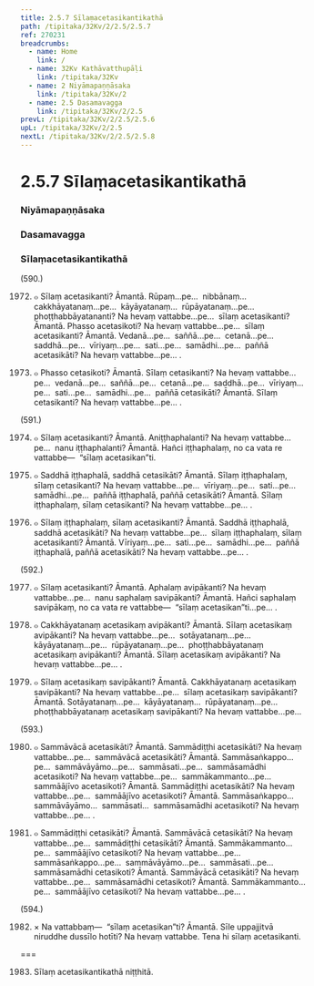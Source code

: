 ```yaml
---
title: 2.5.7 Sīlaṃacetasikantikathā
path: /tipitaka/32Kv/2/2.5/2.5.7
ref: 270231
breadcrumbs:
  - name: Home
    link: /
  - name: 32Kv Kathāvatthupāḷi
    link: /tipitaka/32Kv
  - name: 2 Niyāmapaṇṇāsaka
    link: /tipitaka/32Kv/2
  - name: 2.5 Dasamavagga
    link: /tipitaka/32Kv/2/2.5
prevL: /tipitaka/32Kv/2/2.5/2.5.6
upL: /tipitaka/32Kv/2/2.5
nextL: /tipitaka/32Kv/2/2.5/2.5.8
---
```


# 2.5.7 Sīlaṃacetasikantikathā

### Niyāmapaṇṇāsaka

### Dasamavagga

### Sīlaṃacetasikantikathā

(590.)

1972. ๐ Sīlaṃ acetasikanti? Āmantā. Rūpaṃ…pe…  nibbānaṃ…  cakkhāyatanaṃ…pe…  kāyāyatanaṃ…  rūpāyatanaṃ…pe…  phoṭṭhabbāyatananti? Na hevaṃ vattabbe…pe…  sīlaṃ acetasikanti? Āmantā. Phasso acetasikoti? Na hevaṃ vattabbe…pe…  sīlaṃ acetasikanti? Āmantā. Vedanā…pe…  saññā…pe…  cetanā…pe…  saddhā…pe…  vīriyaṃ…pe…  sati…pe…  samādhi…pe…  paññā acetasikāti? Na hevaṃ vattabbe…pe… .

1973. ๐ Phasso cetasikoti? Āmantā. Sīlaṃ cetasikanti? Na hevaṃ vattabbe…pe…  vedanā…pe…  saññā…pe…  cetanā…pe…  saddhā…pe…  vīriyaṃ…pe…  sati…pe…  samādhi…pe…  paññā cetasikāti? Āmantā. Sīlaṃ cetasikanti? Na hevaṃ vattabbe…pe… .

(591.)

1974. ๐ Sīlaṃ acetasikanti? Āmantā. Aniṭṭhaphalanti? Na hevaṃ vattabbe…pe…  nanu iṭṭhaphalanti? Āmantā. Hañci iṭṭhaphalaṃ, no ca vata re vattabbe—  “sīlaṃ acetasikan”ti.

1975. ๐ Saddhā iṭṭhaphalā, saddhā cetasikāti? Āmantā. Sīlaṃ iṭṭhaphalaṃ, sīlaṃ cetasikanti? Na hevaṃ vattabbe…pe…  vīriyaṃ…pe…  sati…pe…  samādhi…pe…  paññā iṭṭhaphalā, paññā cetasikāti? Āmantā. Sīlaṃ iṭṭhaphalaṃ, sīlaṃ cetasikanti? Na hevaṃ vattabbe…pe… .

1976. ๐ Sīlaṃ iṭṭhaphalaṃ, sīlaṃ acetasikanti? Āmantā. Saddhā iṭṭhaphalā, saddhā acetasikāti? Na hevaṃ vattabbe…pe…  sīlaṃ iṭṭhaphalaṃ, sīlaṃ acetasikanti? Āmantā. Vīriyaṃ…pe…  sati…pe…  samādhi…pe…  paññā iṭṭhaphalā, paññā acetasikāti? Na hevaṃ vattabbe…pe… .

(592.)

1977. ๐ Sīlaṃ acetasikanti? Āmantā. Aphalaṃ avipākanti? Na hevaṃ vattabbe…pe…  nanu saphalaṃ savipākanti? Āmantā. Hañci saphalaṃ savipākaṃ, no ca vata re vattabbe—  “sīlaṃ acetasikan”ti…pe… .

1978. ๐ Cakkhāyatanaṃ acetasikaṃ avipākanti? Āmantā. Sīlaṃ acetasikaṃ avipākanti? Na hevaṃ vattabbe…pe…  sotāyatanaṃ…pe…  kāyāyatanaṃ…pe…  rūpāyatanaṃ…pe…  phoṭṭhabbāyatanaṃ acetasikaṃ avipākanti? Āmantā. Sīlaṃ acetasikaṃ avipākanti? Na hevaṃ vattabbe…pe… .

1979. ๐ Sīlaṃ acetasikaṃ savipākanti? Āmantā. Cakkhāyatanaṃ acetasikaṃ savipākanti? Na hevaṃ vattabbe…pe…  sīlaṃ acetasikaṃ savipākanti? Āmantā. Sotāyatanaṃ…pe…  kāyāyatanaṃ…  rūpāyatanaṃ…pe…  phoṭṭhabbāyatanaṃ acetasikaṃ savipākanti? Na hevaṃ vattabbe…pe…

(593.)

1980. ๐ Sammāvācā acetasikāti? Āmantā. Sammādiṭṭhi acetasikāti? Na hevaṃ vattabbe…pe…  sammāvācā acetasikāti? Āmantā. Sammāsaṅkappo…pe…  sammāvāyāmo…pe…  sammāsati…pe…  sammāsamādhi acetasikoti? Na hevaṃ vattabbe…pe…  sammākammanto…pe…  sammāājīvo acetasikoti? Āmantā. Sammādiṭṭhi acetasikāti? Na hevaṃ vattabbe…pe…  sammāājīvo acetasikoti? Āmantā. Sammāsaṅkappo…  sammāvāyāmo…  sammāsati…  sammāsamādhi acetasikoti? Na hevaṃ vattabbe…pe… .

1981. ๐ Sammādiṭṭhi cetasikāti? Āmantā. Sammāvācā cetasikāti? Na hevaṃ vattabbe…pe…  sammādiṭṭhi cetasikāti? Āmantā. Sammākammanto…pe…  sammāājīvo cetasikoti? Na hevaṃ vattabbe…pe…  sammāsaṅkappo…pe…  sammāvāyāmo…pe…  sammāsati…pe…  sammāsamādhi cetasikoti? Āmantā. Sammāvācā cetasikāti? Na hevaṃ vattabbe…pe…  sammāsamādhi cetasikoti? Āmantā. Sammākammanto…pe…  sammāājīvo cetasikoti? Na hevaṃ vattabbe…pe… .

(594.)

1982. × Na vattabbaṃ—  “sīlaṃ acetasikan”ti? Āmantā. Sīle uppajjitvā niruddhe dussīlo hotīti? Na hevaṃ vattabbe. Tena hi sīlaṃ acetasikanti.

===

1983. Sīlaṃ acetasikantikathā niṭṭhitā.




